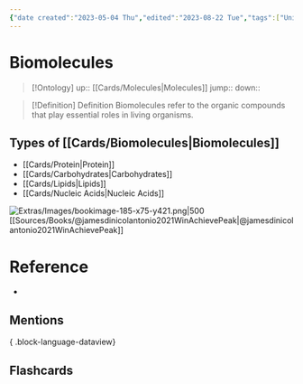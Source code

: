 ```yaml
---
{"date created":"2023-05-04 Thu","edited":"2023-08-22 Tue","tags":["Uni/LFS112"],"dg-publish":true,"permalink":"/cards/biomolecules/","dgPassFrontmatter":true}
---
```


# Biomolecules

> [!Ontology]
> up:: [[Cards/Molecules\|Molecules]]
> jump::
> down:: 

> [!Definition] Definition
> Biomolecules refer to the organic compounds that play essential roles in living organisms.

## Types of [[Cards/Biomolecules\|Biomolecules]]
- [[Cards/Protein\|Protein]]
- [[Cards/Carbohydrates\|Carbohydrates]]
- [[Cards/Lipids\|Lipids]]
- [[Cards/Nucleic Acids\|Nucleic Acids]]

![Extras/Images/bookimage-185-x75-y421.png|500](/img/user/Extras/Images/bookimage-185-x75-y421.png)
[[Sources/Books/@jamesdinicolantonio2021WinAchievePeak\|@jamesdinicolantonio2021WinAchievePeak]]
# Reference
- 

## Mentions

{ .block-language-dataview}

## Flashcards
